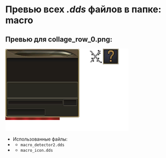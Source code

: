 # Превью всех ***.dds*** файлов в папке: macro
## Превью для collage_row_0.png:
![collage_row_0.png](collage_row_0.png)
- Использованные файлы:
- - ``` macro_detector2.dds ```
- - ``` macro_icon.dds ```
